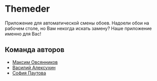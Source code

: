 
# Themeder

Приложение для автоматической смены обоев. Надоели обои на рабочем столе, но Вам некогда искать замену? Наше приложение именно для Вас!

## Команда авторов

- [Максим Овсянников](https://github.com/OvsyannikovMaksim)
- [Василий Алексухин](https://github.com/valeksukhin)
- [София Паутова](https://github.com/svpautova)

```

